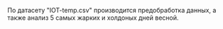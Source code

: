 По  датасету "IOT-temp.csv" производится предобработка данных, а также анализ 5 самых жарких и холдоных дней весной.
